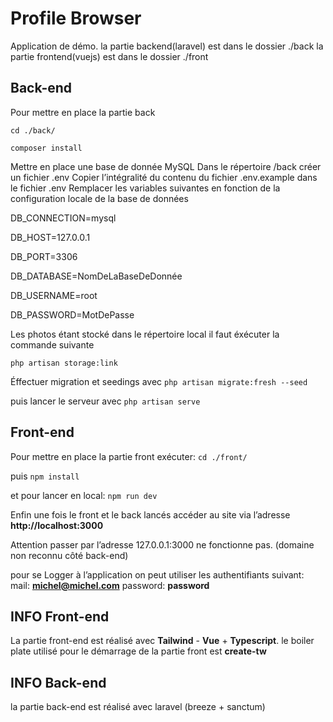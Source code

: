 # Profile Browser

Application de démo.
la partie backend(laravel) est dans le dossier ./back
la partie frontend(vuejs) est dans le dossier ./front
## Back-end
Pour mettre en place la partie back

`cd ./back/`

`composer install`

Mettre en place une base de donnée MySQL
Dans le répertoire /back créer un fichier .env
Copier l’intégralité du contenu du fichier .env.example dans le fichier .env
Remplacer les variables suivantes en fonction de la configuration locale de la base de données

DB_CONNECTION=mysql

DB_HOST=127.0.0.1

DB_PORT=3306

DB_DATABASE=NomDeLaBaseDeDonnée

DB_USERNAME=root

DB_PASSWORD=MotDePasse

Les photos étant stocké dans le répertoire local il faut éxécuter la commande suivante

`php artisan storage:link`

Éffectuer migration et seedings avec 
`php artisan migrate:fresh --seed`

puis lancer le serveur avec
`php artisan serve`


## Front-end

Pour mettre en place la partie front exécuter:
`cd ./front/`

puis
`npm install`

et pour lancer en local:
`npm run dev`

Enfin une fois le front et le back lancés accéder au site via l’adresse **http://localhost:3000**

Attention passer par l’adresse 127.0.0.1:3000 ne fonctionne pas. (domaine non reconnu côté back-end)

pour se Logger à l’application on peut utiliser les authentifiants suivant:
mail: **michel@michel.com**
password: **password**

## INFO Front-end
La partie front-end est réalisé avec **Tailwind** - **Vue** + **Typescript**.
le boiler plate utilisé pour le démarrage de la partie front est **create-tw**
## INFO Back-end
la partie back-end est réalisé avec laravel (breeze + sanctum)

